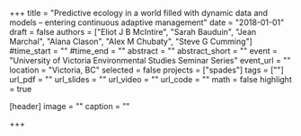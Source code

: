 +++
title = "Predictive ecology in a world filled with dynamic data and models – entering continuous adaptive management"
date = "2018-01-01"
draft = false
authors = ["Eliot J B McIntire", "Sarah Bauduin", "Jean Marchal", "Alana Clason", "Alex M Chubaty", "Steve G Cumming"]
#time_start = ""
#time_end = ""
abstract = ""
abstract_short = ""
event = "University of Victoria Environmental Studies Seminar Series"
event_url = ""
location = "Victoria, BC"
selected = false
projects = ["spades"]
tags = [""]
url_pdf = ""
url_slides = ""
url_video = ""
url_code = ""
math = false
highlight = true

[header]
image = ""
caption = ""

+++
